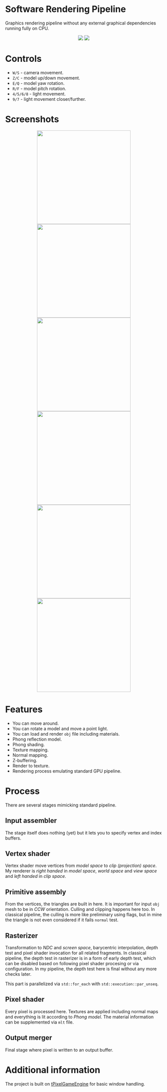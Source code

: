 # Software Rendering Pipeline
Graphics rendering pipeline without any external graphical dependencies running fully on CPU.

<p align="center">  
  <img src="doc/dice.gif"> <img src="doc/wall.gif">
</p>

# Controls
- `W/S` - camera movement.
- `Z/C` - model up/down movement.
- `E/Q` - model yaw rotation.
- `R/F` - model pitch rotation.
- `4/5/6/8` - light movement.
- `9/7` - light movement closer/further.

# Screenshots
<p align="center">  
  <img src="doc/1.jpg" width=300px> <img src="doc/2.jpg" width=300px> <img src="doc/3.jpg" width=300px> <img src="doc/4.jpg" width=300px> <img src="doc/5.jpg" width=300px> <img src="doc/6.jpg" width=300px>
</p>

# Features
- You can move around.
- You can rotate a model and move a point light.
- You can load and render `obj` file including materials.
- Phong reflection model.
- Phong shading.
- Texture mapping.
- Normal mapping.
- Z-buffering.
- Render to texture.
- Rendering process emulating standard GPU pipeline.

# Process
There are several stages mimicking standard pipeline.

## Input assembler
The stage itself does nothing (yet) but it lets you to specify vertex and index buffers.

## Vertex shader
Vertex shader move vertices from _model space_ to _clip (projection) space_. My renderer is *right handed* in _model space_, _world space_ and _view space_ and *left handed* in _clip space_.

## Primitive assembly
From the vertices, the triangles are built in here. It is important for input `obj` mesh to be in *CCW* orientation. Culling and clipping happens here too. In classical pipeline, the culling is more like preliminary using flags, but in mine the triangle is not even considered if it fails `normal` test.

## Rasterizer
Transformation to _NDC_ and _screen space_, barycentric interpolation, depth test and pixel shader invocation for all related fragments. In classical pipeline, the depth test in rasterizer is in a form of early depth test, which can be disabled based on following pixel shader procesing or via configuration. In my pipeline, the depth test here is final without any more checks later.

This part is parallelized via `std::for_each` with `std::execution::par_unseq`.

## Pixel shader
Every pixel is processed here. Textures are applied including normal maps and everything is lit according to *Phong model*. The material information can be supplemented via `mlt` file.

## Output merger
Final stage where pixel is written to an output buffer.

# Additional information
The project is built on [tPixelGameEngine](https://github.com/tucna/tPixelGameEngine) for basic window handling. 
